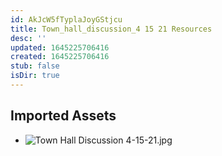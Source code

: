 ```yaml
---
id: AkJcW5fTyplaJoyGStjcu
title: Town_hall_discussion_4 15 21 Resources
desc: ''
updated: 1645225706416
created: 1645225706416
stub: false
isDir: true
---
```

## Imported Assets
- ![Town Hall Discussion 4-15-21.jpg](/assets/town-hall-discussion-4-15-21.jpg)
